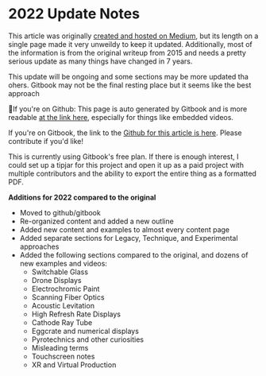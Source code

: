 # 2022 Update Notes

This article was originally [created and hosted on Medium](https://laserpilot.medium.com/survey-of-alternative-displays-82d928480b9d), but its length on a single page made it very unweildy to keep it updated. Additionally, most of the information is from the original writeup from 2015 and needs a pretty serious update as many things have changed in 7 years.&#x20;

This update will be ongoing and some sections may be more updated tha ohers. Gitbook may not be the final resting place but it seems like the best approach

🌟If you're on Github: This page is auto generated by Gitbook and is more readable [at the link here](https://blair-neal.gitbook.io/survey-of-alternative-displays/), especially for things like embedded videos.

If you're on Gitbook, the link to the [Github for this article is here](https://github.com/laserpilot/Survey\_of\_Alternative\_Displays). Please contribute if you'd like!

This is currently using Gitbook's free plan. If there is enough interest, I could set up a tipjar for this project and open it up as a paid project with multiple contributors and the ability to export the entire thing as a formatted PDF.

**Additions for 2022 compared to the original**

* Moved to github/gitbook
* Re-organized content and added a new outline
* Added new content and examples to almost every content page
* Added separate sections for Legacy, Technique, and Experimental approaches
* Added the following sections compared to the original, and dozens of new examples and videos:
  * Switchable Glass
  * Drone Displays
  * Electrochromic Paint
  * Scanning Fiber Optics
  * Acoustic Levitation
  * High Refresh Rate Displays
  * Cathode Ray Tube
  * Eggcrate and numerical displays
  * Pyrotechnics and other curiosities
  * Misleading terms
  * Touchscreen notes
  * XR and Virtual Production
